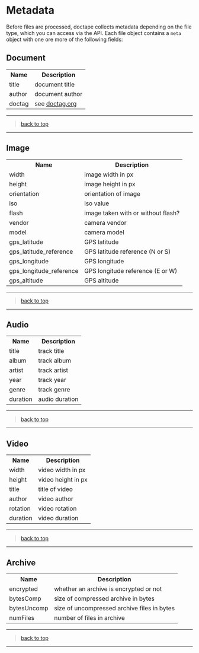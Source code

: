 <a id="top"></a>
Metadata
================================================================================

Before files are processed, doctape collects metadata depending on the file
type, which you can access via the API. Each file object contains a `meta`
object with one ore more of the following fields:

Document
--------------------------------------------------------------------------------
<table class="table table-striped">
  <tr>
    <th>Name</th>
    <th>Description</th>
  </tr>
  <tr>
    <td>title</td>
    <td>document title</td>
  </tr>
  <tr>
    <td>author</td>
    <td>document author</td>
  </tr>
  <tr>
    <td>doctag</td>
    <td>see <a target="_blank" href="http://www.doctag.org">doctag.org</a></td>
  </tr>
</table>

-----
> [back to top](#top)

-----

Image
--------------------------------------------------------------------------------
<table class="table table-striped">
  <tr>
    <th>Name</th>
    <th>Description</th>
  </tr>
    <td>width</td>
    <td>image width in px</td>
  </tr>
  <tr>
    <td>height</td>
    <td>image height in px</td>
  </tr>
  <tr>
    <td>orientation</td>
    <td>orientation of image</td>
  </tr>
  <tr>
    <td>iso</td>
    <td>iso value</td>
  </tr>
  <tr>
    <td>flash</td>
    <td>image taken with or without flash?</td>
  </tr>
  <tr>
    <td>vendor</td>
    <td>camera vendor</td>
  </tr>
  <tr>
    <td>model</td>
    <td>camera model</td>
  </tr>
  <tr>
    <td>gps_latitude</td>
    <td>GPS latitude</td>
  </tr>
  <tr>
    <td>gps_latitude_reference</td>
    <td>GPS latitude reference (N or S)</td>
  </tr>
  <tr>
    <td>gps_longitude</td>
    <td>GPS longitude</td>
  </tr>
  <tr>
    <td>gps_longitude_reference</td>
    <td>GPS longitude reference (E or W)</td>
  </tr>
  <tr>
    <td>gps_altitude</td>
    <td>GPS altitude</td>
  </tr>
</table>

-----
> [back to top](#top)

-----

Audio
--------------------------------------------------------------------------------
<table class="table table-striped">
  <tr>
    <th>Name</th>
    <th>Description</th>
  </tr>
  <tr>
    <td>title</td>
    <td>track title</td>
  </tr>
  <tr>
    <td>album</td>
    <td>track album</td>
  </tr>
  <tr>
    <td>artist</td>
    <td>track artist</td>
  </tr>
  <tr>
    <td>year</td>
    <td>track year</td>
  </tr>
  <tr>
    <td>genre</td>
    <td>track genre</td>
  </tr>
  <tr>
    <td>duration</td>
    <td>audio duration</td>
  </tr>
</table>

-----
> [back to top](#top)

-----

Video
--------------------------------------------------------------------------------
<table class="table table-striped">
  <tr>
    <th>Name</th>
    <th>Description</th>
  </tr>
  <tr>
    <td>width</td>
    <td>video width in px</td>
  </tr>
  <tr>
    <td>height</td>
    <td>video height in px</td>
  </tr>
  <tr>
    <td>title</td>
    <td>title of video</td>
  </tr>
  <tr>
    <td>author</td>
    <td>video author</td>
  </tr>
  <tr>
    <td>rotation</td>
    <td>video rotation</td>
  </tr>
  <tr>
    <td>duration</td>
    <td>video duration</td>
  </tr>
</table>

-----
> [back to top](#top)

-----

Archive
--------------------------------------------------------------------------------
<table class="table table-striped">
  <tr>
    <th>Name</th>
    <th>Description</th>
  </tr>
  <tr>
    <td>encrypted</td>
    <td>whether an archive is encrypted or not</td>
  </tr>
  <tr>
    <td>bytesComp</td>
    <td>size of compressed archive in bytes</td>
  </tr>
  <tr>
    <td>bytesUncomp</td>
    <td>size of uncompressed archive files in bytes</td>
  </tr>
  <tr>
    <td>numFiles</td>
    <td>number of files in archive</td>
  </tr>
</table>

-----
> [back to top](#top)

-----
